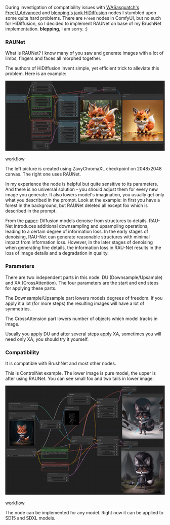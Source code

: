 During investigation of compatibility issues with [WASasquatch's FreeU_Advanced](https://github.com/WASasquatch/FreeU_Advanced/tree/main) and [blepping's jank HiDiffusion](https://github.com/blepping/comfyui_jankhidiffusion) nodes I stumbled upon some quite hard problems. There are `FreeU` nodes in ComfyUI, but no such for HiDiffusion, so I decided to implement RAUNet on base of my BrushNet implementation. **blepping**, I am sorry. :)

### RAUNet

What is RAUNet? I know many of you saw and generate images with a lot of limbs, fingers and faces all morphed together.

The authors of HiDiffusion invent simple, yet efficient trick to alleviate this problem. Here is an example:

![example workflow](example/RAUNet1.png?raw=true)

[workflow](example/RAUNet_basic.json)

The left picture is created using ZavyChromaXL checkpoint on 2048x2048 canvas. The right one uses RAUNet.

In my experience the node is helpful but quite sensitive to its parameters. And there is no universal solution - you should adjust them for every new image you generate. It also lowers model's imagination, you usually get only what you described in the prompt. Look at the example: in first you have a forest in the background, but RAUNet deleted all except fox which is described in the prompt.

From the [paper](https://arxiv.org/abs/2311.17528): Diffusion models denoise from structures to details. RAU-Net introduces additional downsampling and upsampling operations, leading to a certain degree of information loss. In the early stages of denoising, RAU-Net can generate reasonable structures with minimal impact from information loss. However, in the later stages of denoising when generating fine details, the information loss in RAU-Net results in the loss of image details and a degradation in quality.

### Parameters

There are two independent parts in this node: DU (Downsample/Upsample) and XA (CrossAttention). The four parameters are the start and end steps for applying these parts. 

The Downsample/Upsample part lowers models degrees of freedom. If you apply it a lot (for more steps) the resulting images will have a lot of symmetries.

The CrossAttension part lowers number of objects which model tracks in image.

Usually you apply DU and after several steps apply XA, sometimes you will need only XA, you should try it yourself.

### Compatibility

It is compatible with BrushNet and most other nodes.

This is ControlNet example. The lower image is pure model, the upper is after using RAUNet. You can see small fox and two tails in lower image.

![example workflow](example/RAUNet2.png?raw=true)

[workflow](example/RAUNet_with_CN.json)

The node can be implemented for any model. Right now it can be applied to SD15 and SDXL models.